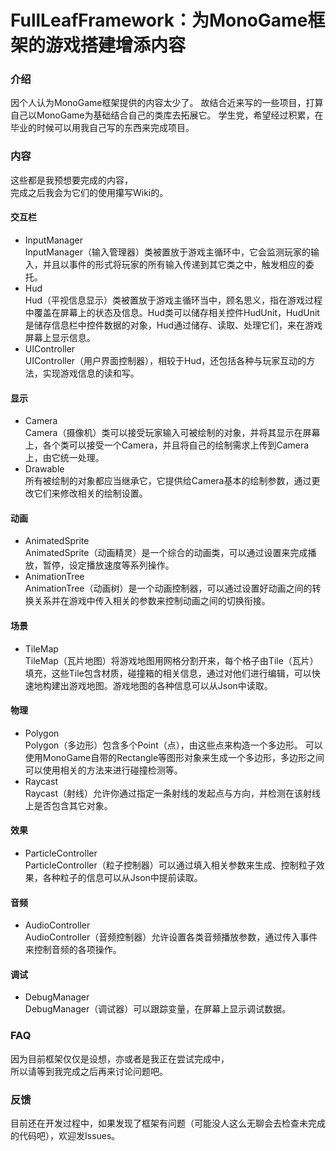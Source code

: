 # FullLeafFramework：为MonoGame框架的游戏搭建增添内容

### 介绍
因个人认为MonoGame框架提供的内容太少了。
故结合近来写的一些项目，打算自己以MonoGame为基础结合自己的类库去拓展它。
学生党，希望经过积累，在毕业的时候可以用我自己写的东西来完成项目。

### 内容
这些都是我预想要完成的内容，  
完成之后我会为它们的使用攥写Wiki的。
#### 交互栏
- InputManager  
    InputManager（输入管理器）类被置放于游戏主循环中，它会监测玩家的输入，并且以事件的形式将玩家的所有输入传递到其它类之中，触发相应的委托。
- Hud  
    Hud（平视信息显示）类被置放于游戏主循环当中，顾名思义，指在游戏过程中覆盖在屏幕上的状态及信息。Hud类可以储存相关控件HudUnit，HudUnit是储存信息栏中控件数据的对象，Hud通过储存、读取、处理它们，来在游戏屏幕上显示信息。
- UIController  
    UIController（用户界面控制器），相较于Hud，还包括各种与玩家互动的方法，实现游戏信息的读和写。
#### 显示
- Camera  
    Camera（摄像机）类可以接受玩家输入可被绘制的对象，并将其显示在屏幕上，各个类可以接受一个Camera，并且将自己的绘制需求上传到Camera上，由它统一处理。
- Drawable  
    所有被绘制的对象都应当继承它，它提供给Camera基本的绘制参数，通过更改它们来修改相关的绘制设置。
#### 动画
- AnimatedSprite  
    AnimatedSprite（动画精灵）是一个综合的动画类，可以通过设置来完成播放，暂停，设定播放速度等系列操作。
- AnimationTree  
    AnimationTree（动画树）是一个动画控制器，可以通过设置好动画之间的转换关系并在游戏中传入相关的参数来控制动画之间的切换衔接。
#### 场景
- TileMap  
    TileMap（瓦片地图）将游戏地图用网格分割开来，每个格子由Tile（瓦片）填充，这些Tile包含材质，碰撞箱的相关信息，通过对他们进行编辑，可以快速地构建出游戏地图。游戏地图的各种信息可以从Json中读取。
#### 物理
- Polygon  
    Polygon（多边形）包含多个Point（点），由这些点来构造一个多边形。
    可以使用MonoGame自带的Rectangle等图形对象来生成一个多边形，多边形之间可以使用相关的方法来进行碰撞检测等。
- Raycast  
    Raycast（射线）允许你通过指定一条射线的发起点与方向，并检测在该射线上是否包含其它对象。
#### 效果
- ParticleController  
    ParticleController（粒子控制器）可以通过填入相关参数来生成、控制粒子效果，各种粒子的信息可以从Json中提前读取。
#### 音频
- AudioController  
    AudioController（音频控制器）允许设置各类音频播放参数，通过传入事件来控制音频的各项操作。
#### 调试
- DebugManager  
    DebugManager（调试器）可以跟踪变量，在屏幕上显示调试数据。

### FAQ
因为目前框架仅仅是设想，亦或者是我正在尝试完成中，  
所以请等到我完成之后再来讨论问题吧。

### 反馈
目前还在开发过程中，如果发现了框架有问题（可能没人这么无聊会去检查未完成的代码吧），欢迎发Issues。